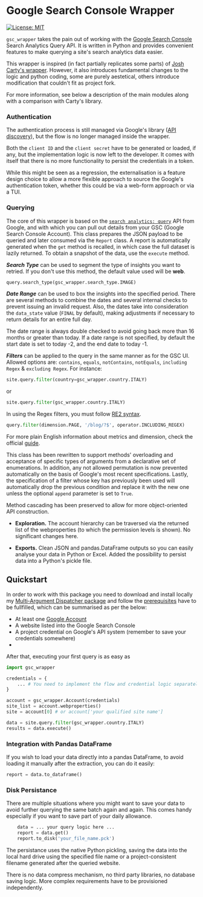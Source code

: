 # Google Search Console Wrapper

[![License: MIT](https://img.shields.io/badge/License-MIT-yellow.svg)](https://opensource.org/licenses/MIT)

`gsc_wrapper` takes the pain out of working with the [Google Search
Console](https://support.google.com/webmasters/answer/9128668) Search Analytics Query API. It is written in Python and provides convenient features to make querying a site's search analytics data easier.

This wrapper is inspired (in fact partially replicates some parts) of [Josh Carty's wrapper](https://github.com/joshcarty/google-searchconsole). However, it also introduces fundamental changes to the logic and python coding, some are purely aestetical, others introduce modification that couldn't fit as project fork.  

For more information, see below a description of the main modules along with a comparison with Carty's library.

### Authentication
The authentication process is still managed via Google's library ([API discovery](https://github.com/googleapis/google-api-python-client)), but the flow is no longer managed inside the wrapper. 

Both the `client ID` and the `client secret` have to be generated or loaded, if any, but the implementation logic is now left to the developer. It comes with itself that there is no more functionality to persist the credentials in a token.

While this might be seen as a regression, the externalisation is a feature design choice to allow a more flexible approach to source the Google's authentication token, whether this could be via a web-form approach or via a TUI.  

### Querying
The core of this wrapper is based on the [`search analytics: query`](https://developers.google.com/webmaster-tools/v1/searchanalytics/query) API from Google, and with which you can pull out details from your GSC (Google Search Console Account).
This class prepares the JSON payload to be queried and later consumed via the `Report` class. A report is automatically generated when the `get` method is recalled, in which case the full dataset is lazily returned.
To obtain a snapshot of the data, use the `execute` method.

***Search Type*** can be used to segment the type of insights you want to retried. If you don't use this method, the default value used will be **web**.
```py
query.search_type(gsc_wrapper.search_type.IMAGE)
```

***Date Range*** can be used to box the insights into the specified period. There are several methods to combine the dates and several internal checks to prevent issuing an invalid request. 
Also, the dates take into consideration the `data_state` value (`FINAL` by default), making adjustments if necessary to return details for an entire full day. 

The date range is always double checked to avoid going back more than 16 months or greater than today. If a date range is not specified, by default the start date is set to today -2, and the end date to today -1.

***Filters*** can be applied to the query in the same manner as for the GSC UI. Allowed options are: `contains`, `equals`, `notContains`, `notEquals`, `including Regex` & `excluding Regex`. For instance:

```py
site.query.filter(country=gsc_wrapper.country.ITALY)
```
or
```py
site.query.filter(gsc_wrapper.country.ITALY)
```

In using the Regex filters, you must follow [RE2 syntax](https://github.com/google/re2/wiki/Syntax).<br>
```py
query.filter(dimension.PAGE, '/blog/?$', operator.INCLUDING_REGEX)
```

For more plain English information about metrics and dimension, check the official [guide](https://support.google.com/webmasters/answer/7576553).

This class has been rewritten to support methods' overloading and acceptance of specific types of arguments from a declarative set of enumerations. In addition, any not allowed permutation is now prevented automatically on the basis of Google's most recent specifications.
Lastly, the specification of a filter whose key has previously been used will automatically drop the previous condition and replace it with the new one unless the optional `append` parameter is set to `True`.

Method cascading has been preserved to allow for more object-oriented API construction.

* **Exploration.** The account hierarchy can be traversed via the returned list of the webproperties (to which the  permission levels is shown). No significant changes here.

* **Exports.** Clean JSON and pandas.DataFrame outputs so you can easily analyse your data in Python or Excel. Added the possibility to persist data into a Python's pickle file.


## Quickstart

In order to work with this package you need to download and install locally my [Multi-Argument Dispatcher package](https://github.com/andreamoro/Dispatcher) and follow the [prerequisites](https://developers.google.com/webmaster-tools/search-console-api-original/v3/prereqs) have to be fullfilled, which can be summarised as per the below:
- At least one [Google Account](https://accounts.google.com/signup/v2/webcreateaccount)
- A website listed into the Google Search Console 
- A project credential on Google's API system (remember to save your credentials somewhere)
-  

After that, executing your first query is as easy as

```python
import gsc_wrapper

credentials = {
    ... # You need to implement the flow and credential logic separately
} 

account = gsc_wrapper.Account(credentials)
site_list = account.webproperties()
site = account[0] # or account['your qualified site name']

data = site.query.filter(gsc_wrapper.country.ITALY)
results = data.execute()
```

### Integration with Pandas DataFrame 
If you wish to load your data directly into a pandas DataFrame, to avoid loading it manually after the extraction, 
you can do it easily: 

```python
report = data.to_dataframe()
```

### Disk Persistance
There are multiple situations where you might want to save your data to avoid further querying the same batch again and again.
This comes handy especially if you want to save part of your daily allowance.

```python
    data = ... your query logic here ... 
    report = data.get()
    report.to_disk('your_file_name.pck')
```

The persistance uses the native Python pickling, saving the data into the local hard drive using the specified file name or a project-consistent filename generated after the queried website.

There is no data compress mechanism, no third party libraries, no database saving logic. More complex requirements have to be provisioned independently.